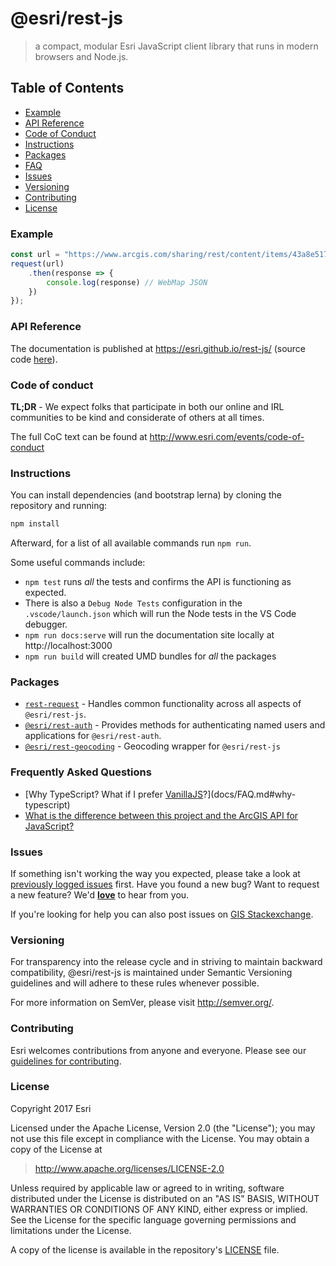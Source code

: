# @esri/rest-js

> a compact, modular Esri JavaScript client library that runs in modern browsers and Node.js.

## Table of Contents

- [Example](#example)
- [API Reference](#api-reference)
- [Code of Conduct](#code-of-conduct)
- [Instructions](#instructions)
- [Packages](#packages)
- [FAQ](#frequently-asked-questions)
- [Issues](#issues)
- [Versioning](#versioning)
- [Contributing](#contributing)
- [License](#license)

### Example

```js
const url = "https://www.arcgis.com/sharing/rest/content/items/43a8e51789044d9480a20089a84129ad/data";
request(url)
    .then(response => {
        console.log(response) // WebMap JSON
    })
});
```

### API Reference

The documentation is published at https://esri.github.io/rest-js/ (source code [here](/docs/src)).

### Code of conduct

**TL;DR** - We expect folks that participate in both our online and IRL communities to be kind and considerate of others at all times.

The full CoC text can be found at http://www.esri.com/events/code-of-conduct

### Instructions

You can install dependencies (and bootstrap lerna) by cloning the repository and running:

```bash
npm install
```

Afterward, for a list of all available commands run `npm run`.

Some useful commands include:

* `npm test` runs _all_ the tests and confirms the API is functioning as expected.
* There is also a `Debug Node Tests` configuration in the `.vscode/launch.json` which will run the Node tests in the VS Code debugger.
* `npm run docs:serve` will run the documentation site locally at http://localhost:3000
* `npm run build` will created UMD bundles for _all_ the packages

### Packages

* [`rest-request`](./packages/rest-request/) - Handles common functionality across all aspects of `@esri/rest-js`.
* [`@esri/rest-auth`](./packages/rest-auth) - Provides methods for authenticating named users and applications for `@esri/rest-auth`.
* [`@esri/rest-geocoding`](./packages/rest-geocoding) - Geocoding wrapper for `@esri/rest-js`

### Frequently Asked Questions

* [Why TypeScript? What if I prefer [VanillaJS](https://stackoverflow.com/questions/20435653/what-is-vanillajs)?](docs/FAQ.md#why-typescript)
* [What is the difference between this project and the ArcGIS API for JavaScript?](docs/FAQ.md#comparison-with-other-products)

### Issues

If something isn't working the way you expected, please take a look at [previously logged issues](https://github.com/Esri/rest-js/issues) first.  Have you found a new bug?  Want to request a new feature?  We'd [**love**](https://github.com/Esri/rest-js/issues/new) to hear from you.

If you're looking for help you can also post issues on [GIS Stackexchange](http://gis.stackexchange.com/questions/ask?tags=esri-oss).

### Versioning

For transparency into the release cycle and in striving to maintain backward compatibility, @esri/rest-js is maintained under Semantic Versioning guidelines and will adhere to these rules whenever possible.

For more information on SemVer, please visit <http://semver.org/>.

### Contributing

Esri welcomes contributions from anyone and everyone. Please see our [guidelines for contributing](CONTRIBUTING.md).

### License

Copyright 2017 Esri

Licensed under the Apache License, Version 2.0 (the "License");
you may not use this file except in compliance with the License.
You may obtain a copy of the License at

> http://www.apache.org/licenses/LICENSE-2.0

Unless required by applicable law or agreed to in writing, software
distributed under the License is distributed on an "AS IS" BASIS,
WITHOUT WARRANTIES OR CONDITIONS OF ANY KIND, either express or implied.
See the License for the specific language governing permissions and
limitations under the License.

A copy of the license is available in the repository's [LICENSE](./LICENSE) file.
